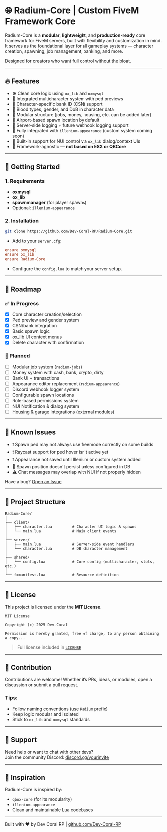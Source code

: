 # 🌐 Radium-Core | Custom FiveM Framework Core

Radium-Core is a **modular**, **lightweight**, and **production-ready** core framework for FiveM servers, built with flexibility and customization in mind. It serves as the foundational layer for all gameplay systems — character creation, spawning, job management, banking, and more.

Designed for creators who want full control without the bloat.

---

## 🔥 Features

- ⚙️ Clean core logic using `ox_lib` and `oxmysql`
- 👤 Integrated multicharacter system with ped previews
- 🏦 Character-specific bank ID (CSN) support
- 🧬 Blood types, gender, and DoB in character data
- 🧠 Modular structure (jobs, money, housing, etc. can be added later)
- 🌆 Airport-based spawn location by default
- 📄 Server-side logging + future webhook logging support
- 🎨 Fully integrated with `illenium-appearance` (custom system coming soon)
- 🛑 Built-in support for NUI control via `ox_lib` dialog/context UIs
- 🔐 Framework-agnostic — **not based on ESX or QBCore**

---

## 🚀 Getting Started

### 1. Requirements
- **oxmysql**
- **ox_lib**
- **spawnmanager** (for player spawns)
- Optional: `illenium-appearance`

### 2. Installation
```bash
git clone https://github.com/Dev-Coral-RP/Radium-Core.git
```

- Add to your `server.cfg`:
```cfg
ensure oxmysql
ensure ox_lib
ensure Radium-Core
```

- Configure the `config.lua` to match your server setup.

---

## 🧭 Roadmap

### ✅ In Progress
- [x] Core character creation/selection
- [x] Ped preview and gender system
- [x] CSN/bank integration
- [x] Basic spawn logic
- [x] ox_lib UI context menus
- [x] Delete character with confirmation

### 🧪 Planned
- [ ] Modular job system (`radium-jobs`)
- [ ] Money system with cash, bank, crypto, dirty
- [ ] Bank UI + transactions
- [ ] Appearance editor replacement (`radium-appearance`)
- [ ] Discord webhook logger system
- [ ] Configurable spawn locations
- [ ] Role-based permissions system
- [ ] NUI Notification & dialog system
- [ ] Housing & garage integrations (external modules)

---

## 🐞 Known Issues

- ❗ Spawn ped may not always use freemode correctly on some builds
- ❗ Raycast support for ped hover isn't active yet
- ❗ Appearance not saved until Illenium or custom system added
- 📝 Spawn position doesn't persist unless configured in DB
- ⚠️ Chat messages may overlap with NUI if not properly hidden

Have a bug? [Open an Issue](https://github.com/Dev-Coral-RP/Radium-Core/issues)

---

## 📁 Project Structure

```plaintext
Radium-Core/
│
├── client/
│   ├── character.lua         # Character UI logic & spawns
│   └── main.lua              # Main client events
│
├── server/
│   ├── main.lua              # Server-side event handlers
│   └── character.lua         # DB character management
│
├── shared/
│   └── config.lua            # Core config (multicharacter, slots, etc.)
│
└── fxmanifest.lua            # Resource definition
```

---

## 📝 License

This project is licensed under the **MIT License**.

```
MIT License

Copyright (c) 2025 Dev-Coral

Permission is hereby granted, free of charge, to any person obtaining a copy...
```

> Full license included in [`LICENSE`](./LICENSE)

---

## 🤝 Contribution

Contributions are welcome! Whether it’s PRs, ideas, or modules, open a discussion or submit a pull request.

### Tips:
- Follow naming conventions (use `Radium` prefix)
- Keep logic modular and isolated
- Stick to `ox_lib` and `oxmysql` standards

---

## 💬 Support

Need help or want to chat with other devs?  
Join the community Discord: [discord.gg/yourinvite](https://discord.gg/yourinvite)

---

## 🧠 Inspiration

Radium-Core is inspired by:
- `qbox-core` (for its modularity)
- `illenium-appearance`
- Clean and maintainable Lua codebases

---

Built with ❤️ by Dev Coral RP | [github.com/Dev-Coral-RP](https://github.com/Dev-Coral-RP)